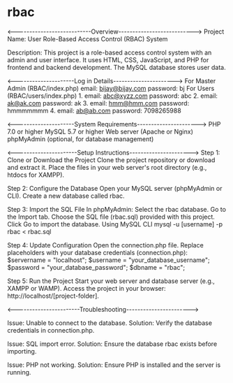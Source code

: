 # rbac
<---------------------------Overview--------------------------->
Project Name: User Role-Based Access Control (RBAC) System

Description: This project is a role-based access control system with an admin and user interface. It uses HTML, CSS, JavaScript, and PHP for frontend and backend development. The MySQL database stores user data.

<---------------------Log in Details---------------------->
For Master Admin (RBAC/index.php)
email:		bijay@bijay.com
password:	bj
For Users (RBAC/users/index.php)
1.
email:		abc@xyzz.com
password:	abc
2.
email:		ak@ak.com
password:	ak
3.
email:		hmm@hmm.com
password:	hmmmmmmm
4.
email:		ab@ab.com
password:	7098265988


<---------------------System Requirements---------------------->
PHP 7.0 or higher
MySQL 5.7 or higher
Web server (Apache or Nginx)
phpMyAdmin (optional, for database management)


<----------------------Setup Instructions---------------------->
Step 1: 
Clone or Download the Project
Clone the project repository or download and extract it.
Place the files in your web server's root directory (e.g., htdocs for XAMPP).

Step 2: 
Configure the Database
Open your MySQL server (phpMyAdmin or CLI).
Create a new database called rbac.

Step 3: 
Import the SQL File
In phpMyAdmin:
Select the rbac database.
Go to the Import tab.
Choose the SQL file (rbac.sql) provided with this project.
Click Go to import the database.
Using MySQL CLI
mysql -u [username] -p rbac < rbac.sql

Step 4: Update Configuration
Open the connection.php file.
Replace placeholders with your database credentials (connection.php):
$servername = "localhost";
$username = "your_database_username";
$password = "your_database_password";
$dbname = "rbac";

Step 5: Run the Project
Start your web server and database server (e.g., XAMPP or WAMP).
Access the project in your browser: http://localhost/[project-folder].


<-----------------------Troubleshooting----------------------->

Issue: Unable to connect to the database.
Solution: Verify the database credentials in connection.php.

Issue: SQL import error.
Solution: Ensure the database rbac exists before importing.

Issue: PHP not working.
Solution: Ensure PHP is installed and the server is running.
